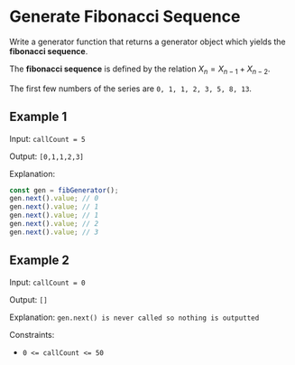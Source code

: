 # Generate Fibonacci Sequence

Write a generator function that returns a generator object which yields the **fibonacci sequence**.

The **fibonacci sequence** is defined by the relation $X_n = X_{n-1} + X_{n-2}$.

The first few numbers of the series are `0, 1, 1, 2, 3, 5, 8, 13`.

## Example 1

Input: `callCount = 5`

Output: `[0,1,1,2,3]`

Explanation:

```typescript
const gen = fibGenerator();
gen.next().value; // 0
gen.next().value; // 1
gen.next().value; // 1
gen.next().value; // 2
gen.next().value; // 3
```

## Example 2

Input: `callCount = 0`

Output: `[]`

Explanation: `gen.next() is never called so nothing is outputted`

Constraints:

- `0 <= callCount <= 50`
